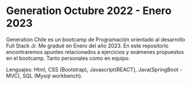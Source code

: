 # Generation Octubre 2022 - Enero 2023

Generation Chile es un bootcamp de Programación orientado al desarrollo Full Stack Jr.
Me gradué en Enero del año 2023. En este repositorio encontraremos apuntes relacionados a ejercicios y exámenes propuestos en el bootcamp. Tanto personales como en equipo.

Lenguajes:
Html, CSS (Bootstrap), Javascript(REACT), Java(SpringBoot - MVC), SQL (Mysql workbench).
